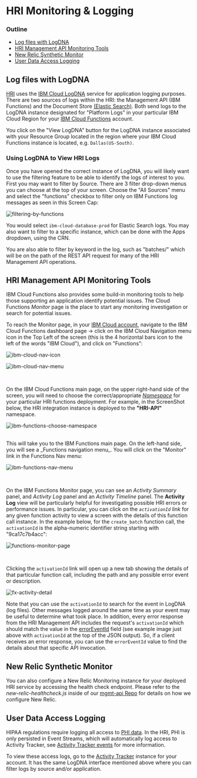 # HRI Monitoring & Logging

### Outline
* [Log files with LogDNA](#log-files-with-logdna)
* [HRI Management API Monitoring Tools](#hri-management-api-monitoring-tools)
* [New Relic Synthetic Monitor](#new-relic-synthetic-monitor)
* [User Data Access Logging](#user-data-access-logging)

## Log files with LogDNA  
[HRI](glossary.md#hri) uses the [IBM Cloud LogDNA](https://cloud.ibm.com/docs/Log-Analysis-with-LogDNA) service for application logging purposes. There are two sources of logs within the HRI: the Management API (IBM Functions) and the Document Store [(Elastic Search)](glossary.md#elasticsearch). Both send logs to the LogDNA instance designated for "Platform Logs" in your particular IBM Cloud Region for your [IBM Cloud Functions](glossary.md#ibm-cloud-functions) account. 
   
You click on the "View LogDNA" button for the LogDNA instance associated with your Resource Group located in the region where your IBM Cloud Functions instance is located, e.g. `Dallas(US-South)`.

### Using LogDNA to View HRI Logs
Once you have opened the correct instance of LogDNA, you will likely want to use the filtering feature to be able to identify the logs of interest to you. First you may want to filter by Source. There are 3 filter drop-down menus you can choose at the top of your screen. Choose the "All Sources" menu and select the "functions" checkbox to filter only on IBM Functions log messages as seen in this Screen Cap: 

![filtering-by-functions](assets/img/filter_by_functions.jpg)   


You would select `ibm-cloud-database-prod` for Elastic Search logs. You may also want to filter to a specific instance, which can be done with the Apps dropdown, using the CRN. 

You are also able to filter by keyword in the log, such as "batches/" which will be on the path of the REST API request for many of the HRI Management API operations. 

## HRI Management API Monitoring Tools
IBM Cloud Functions also provides some build-in monitoring tools to help those supporting an application identify potential issues. The Cloud Functions _Monitor_ page is the place to start any monitoring investigation or search for potential issues. 

To reach the Monitor page, in your [IBM Cloud account](https://cloud.ibm.com/login), navigate to the IBM Cloud Functions dashboard page -> click on the IBM Cloud Navigation menu icon in the Top Left of the screen (this is the 4 horizontal bars icon to the left of the words "IBM Cloud"), and click on "Functions": 

![ibm-cloud-nav-icon](assets/img/ibm_cloud_nav_icon.png)


![ibm-cloud-nav-menu](assets/img/ibm_cloud_nav_menu.png)

<br>

On the IBM Cloud Functions main page, on the upper right-hand side of the screen, you will need to choose the correct/appropriate [_Namespace_](https://cloud.ibm.com/docs/openwhisk?topic=openwhisk-namespaces) for your particular HRI functions deployment. For example, in the ScreenShot below, the HRI integration instance is deployed to the **"HRI-API"** namespace. 
 
![ibm-functions-choose-namespace](assets/img/ibm_functions_choose_namespace.jpg)

<br>
This will take you to the IBM Functions main page. On the left-hand side, you will see a _Functions navigation menu_. You will click on the "Monitor" link in the Functions Nav menu:

![ibm-functions-nav-menu](assets/img/ibm_functions_nav_menu.png)

<br>

On the IBM Functions Monitor page, you can see an _Activity Summary_ panel, and _Activity Log_ panel and an _Activity Timeline_ panel. The **Activity Log** view will be particularly helpful for investigating possible HRI errors or performance issues.
In particular, you can click on the _`activationId` link_ for any given function activity to view a screen with the details of this function call instance. In the example below, for the `create_batch` function call, the `activationId` is the alpha-numeric identifier string starting with "9ca17c7b4acc":  

![functions-monitor-page](assets/img/functions_monitor_page.jpg)   

<br>

Clicking the `activationId` link will open up a new tab showing the details of that particular function call, including the path and any possible error event or description. 

![fx-activity-detail](assets/img/fx_activity_detail.jpg) 

Note that you can use the `activationId` to search for the event in LogDNA (log files). Other messages logged around the same time as your event may be useful to determine what took place.  In addition, every error response from the HRI Management API includes the request's `activationId` which should match the value in the [errorEventId](https://github.com/Alvearie/hri-api-spec/tree/master/management-api/management.yml#L821) field (see example image just above with `activationId` at the top of the JSON output). So, if a client receives an error response, you can use the `errorEventId` value to find the details about that specific API invocation.

## New Relic Synthetic Monitor
You can also configure a New Relic Monitoring instance for your deployed HRI service by accessing the health check endpoint. Please refer to the _new-relic-healthcheck.js_ inside of our [mgmt-api Repo](https://github.com/Alvearie/hri-mgmt-api/tree/master/monitors) for details on how we configure New Relic.   

## User Data Access Logging
HIPAA regulations require logging all access to [PHI data](glossary.md#phi). In the HRI, PHI is only persisted in Event Streams, which will automatically log access to Activity Tracker, see [Activity Tracker events](https://cloud.ibm.com/docs/services/EventStreams?topic=eventstreams-at_events) for more information. 

To view these access logs, go to the [Activity Tracker](https://cloud.ibm.com/observe/activitytracker) instance for your account. It has the same LogDNA interface mentioned above where you can filter logs by source and/or application.